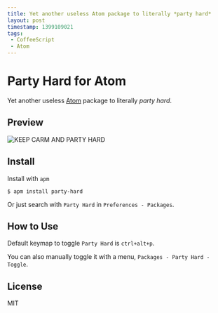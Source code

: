 ```yaml
---
title: Yet another useless Atom package to literally *party hard*
layout: post
timestamp: 1399109021
tags:
 - CoffeeScript
 - Atom
---
```


Party Hard for Atom
===================

Yet another useless [Atom](atom.io) package to literally *party hard*.

Preview
-------

![KEEP CARM AND PARTY HARD](https://raw.githubusercontent.com/noraesae/party-hard/gif/party-hard.gif)

Install
-------

Install with `apm`

```
$ apm install party-hard
```

Or just search with `Party Hard` in `Preferences - Packages`.

How to Use
----------

Default keymap to toggle `Party Hard` is `ctrl+alt+p`.

You can also manually toggle it with a menu, `Packages - Party Hard - Toggle`.

License
-------

MIT
